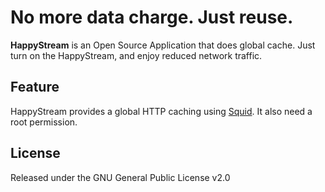 # No more data charge. Just reuse.

**HappyStream** is an Open Source Application that does global cache.
Just turn on the HappyStream, and enjoy reduced network traffic.

## Feature

HappyStream provides a global HTTP caching using [Squid](http://www.squid-cache.org/).
It also need a root permission.

## License

Released under the GNU General Public License v2.0
